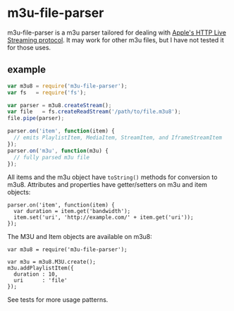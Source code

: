 m3u-file-parser
====

m3u-file-parser is a m3u parser tailored for dealing with [Apple's HTTP
Live Streaming protocol](http://tools.ietf.org/html/draft-pantos-http-live-streaming).
It may work for other m3u files, but I have not tested it for those uses.

example
-------

``` js
var m3u8 = require('m3u-file-parser');
var fs   = require('fs');

var parser = m3u8.createStream();
var file   = fs.createReadStream('/path/to/file.m3u8');
file.pipe(parser);

parser.on('item', function(item) {
  // emits PlaylistItem, MediaItem, StreamItem, and IframeStreamItem
});
parser.on('m3u', function(m3u) {
  // fully parsed m3u file
});
```

All items and the m3u object have `toString()` methods for conversion to m3u8.
Attributes and properties have getter/setters on m3u and item objects:

```
parser.on('item', function(item) {
  var duration = item.get('bandwidth');
  item.set('uri', 'http://example.com/' + item.get('uri'));
});
```

The M3U and Item objects are available on m3u8:
```
var m3u8 = require('m3u-file-parser');

var m3u = m3u8.M3U.create();
m3u.addPlaylistItem({
  duration : 10,
  uri      : 'file'
});
```

See tests for more usage patterns.
